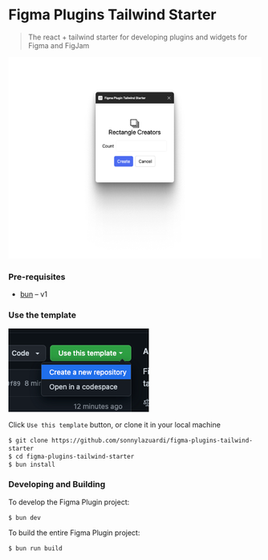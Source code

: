 # Figma Plugins Tailwind Starter

> The react + tailwind starter for developing plugins and widgets for Figma and FigJam

![demo](demo.png)

### Pre-requisites

- [bun](https://bun.sh/) – v1

### Use the template

![template](usethistemplate.png)

Click `Use this template` button, or clone it in your local machine

```
$ git clone https://github.com/sonnylazuardi/figma-plugins-tailwind-starter
$ cd figma-plugins-tailwind-starter
$ bun install
```

### Developing and Building

To develop the Figma Plugin project:

```
$ bun dev
```

To build the entire Figma Plugin project:

```
$ bun run build
```
